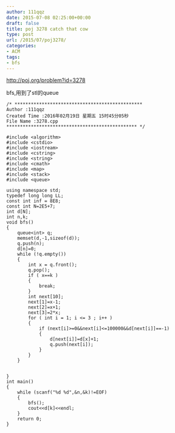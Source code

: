 ```yaml
---
author: 111qqz
date: 2015-07-08 02:25:00+00:00
draft: false
title: poj 3278 catch that cow
type: post
url: /2015/07/poj3278/
categories:
- ACM
tags:
- bfs
---
```


http://poj.org/problem?id=3278







bfs,用到了stl的queue


 

    
    /* ***********************************************
    Author :111qqz
    Created Time :2016年02月19日 星期五 15时45分05秒
    File Name :3278.cpp
    ************************************************ */
    
    #include <algorithm>
    #include <cstdio>
    #include <iostream>
    #include <cstring>
    #include <string>
    #include <cmath>
    #include <map>
    #include <stack>
    #include <queue>
    
    using namespace std;
    typedef long long LL;
    const int inf = 8E8;
    const int N=2E5+7;
    int d[N];
    int n,k;
    void bfs()
    {
        queue<int> q;
        memset(d,-1,sizeof(d));
        q.push(n);
        d[n]=0;
        while (!q.empty())
        {
            int x = q.front();
            q.pop();
            if ( x==k )
            {
                break;
            }
            int next[10];
            next[1]=x-1;
            next[2]=x+1;
            next[3]=2*x;
            for ( int i = 1; i <= 3 ; i++ )
            {
                if (next[i]>=0&&next[i]<=100000&&d[next[i]]==-1)
                {
                    d[next[i]]=d[x]+1;
                    q.push(next[i]);
                }
            }
        }
    
    
    }
    int main()
    {
        while (scanf("%d %d",&n,&k)!=EOF)
        {
            bfs();
            cout<<d[k]<<endl;
        }
    	return 0;
    }
    



